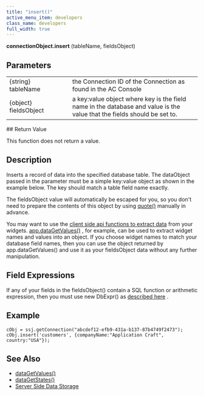 ```yaml
---
title: "insert()"
active_menu_item: developers
class_name: developers
full_width: true
---
```



**connectionObject.insert** (tableName, fieldsObject)

## Parameters

<table>
<tr>
<td width="181">
{string} tableName

</td>
<td width="18">
</td>
<td width="681">
the Connection ID of the Connection as found in the AC Console

</td>
</tr>
<tr>
<td width="181">
{object} fieldsObject

</td>
<td width="18">
</td>
<td width="681">
a key:value object where key is the field name in the database and value is the value that the fields should be set to.

</td>
</tr>
</table>
## Return Value

This function does not return a value.

## Description

Inserts a record of data into the specified database table. The dataObject passed in the parameter must be a simple key:value object as shown in the example below. The key should match a table field name exactly.

The fieldsObject value will automatically be escaped for you, so you don't need to prepare the contents of this object by using [quote()](/developers/user-guide/scripting-apis/server-side-api/ssj-object/database/quote) manually in advance.

You may want to use the [client side api functions to extract data](/developers/user-guide/scripting-apis/client-api/widget-data-state-manipulation/) from your widgets. [app.dataGetValues()](/developers/user-guide/scripting-apis/client-api/widget-data-state-manipulation/datagetvalues) , for example, can be used to extract widget names and values into an object. If you choose widget names to match your database field names, then you can use the object returned by app.dataGetValues() and use it as your fieldsObject data without any further manipulation.

## Field Expressions

If any of your fields in the fieldsObject() contain a SQL function or arithmetic expression, then you must use new DbExpr() as [described here](/developers/user-guide/product-guide/data-storage/server-side-data-storage/handling-sql-expressions) .

## Example

    cObj = ssj.getConnection("abcdef12-efb9-431a-b137-87b4749f2473");
    cObj.insert('customers', {companyName:"Application Craft", country:"USA"});
     
   

## See Also

 - [dataGetValues()](/developers/user-guide/scripting-apis/client-api/widget-data-state-manipulation/datagetvalues)
 - [dataGetStates()](/developers/user-guide/scripting-apis/client-api/widget-data-state-manipulation/datagetstates)
 - [Server Side Data Storage](/developers/user-guide/product-guide/data-storage/server-side-data-storage/)

